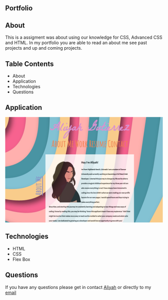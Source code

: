 ## Portfolio

## About 
This is a assigment was about using our knowledge for CSS, Advanced CSS and HTML. In my portfolio you are able to read an about me see past projects and up and coming projects. 

## Table Contents 

* About 
* Application 
* Technologies 
* Questions 

## Application 
![ApplicationScreenshot](/assets/images/portfolioscreenshot.png)

## Technologies

* HTML 
* CSS
* Flex Box 

## Questions 

If you have any questions please get in contact [Aliyah](https://github.com/aliyahgutierrez) or directly to my  [email](gutierrezaliyah@gmail.com)